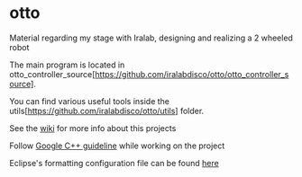 # otto
Material regarding my stage with Iralab, designing and realizing a 2 wheeled robot

The main program is located in otto_controller_source[https://github.com/iralabdisco/otto/otto_controller_source].

You can find various useful tools inside the utils[https://github.com/iralabdisco/otto/utils] folder.

See the [wiki](https://github.com/iralabdisco/otto/wiki) for more info about this projects

Follow [Google C++ guideline](https://google.github.io/styleguide/cppguide.html) while working on the project

Eclipse's formatting configuration file can be found [here](https://github.com/google/styleguide/blob/gh-pages/eclipse-cpp-google-style.xml)

